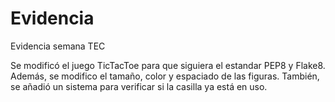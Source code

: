 # Evidencia
Evidencia semana TEC

Se modificó el juego TicTacToe para que siguiera el estandar PEP8 y Flake8.
Además, se modifico el tamaño, color y espaciado de las figuras.
También, se añadió un sistema para verificar si la casilla ya está en uso.
